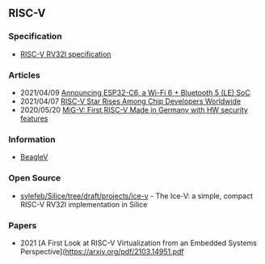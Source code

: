 ## RISC-V


### Specification
- [RISC-V RV32I specification](https://github.com/riscv/riscv-isa-manual/releases/download/Ratified-IMAFDQC/riscv-spec-20191213.pdf)


### Articles
- 2021/04/09 [Announcing ESP32-C6, a Wi-Fi 6 + Bluetooth 5 (LE) SoC](https://www.espressif.com/en/news/ESP32_C6)
- 2021/04/07 [RISC-V Star Rises Among Chip Developers Worldwide](https://spectrum.ieee.org/tech-talk/semiconductors/design/riscv-rises-among-chip-developers-worldwide.amp.htm)
- 2020/05/20 [MiG-V: First RISC-V Made in Germany with HW security features](https://www.ice.rwth-aachen.de/news/news-article/first-risc-v-made-in-germany-with-hw-security-features/)


### Information
- [BeagleV](https://beagleboard.org/beaglev)


### Open Source
- [sylefeb/Silice/tree/draft/projects/ice-v](https://github.com/sylefeb/Silice/tree/draft/projects/ice-v) - The Ice-V: a simple, compact RISC-V RV32I implementation in Silice



### Papers
- 2021 [A First Look at RISC-V Virtualization from an Embedded Systems Perspective](https://arxiv.org/pdf/2103.14951.pdf
